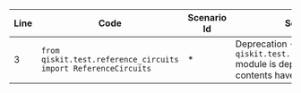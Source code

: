 | Line | Code | Scenario Id | Scenario | Artifact | Refactoring |
| ----- | ----- | ----- | ----- | ----- | ----- |
| 3 | `from qiskit.test.reference_circuits import ReferenceCircuits` | * | Deprecation -> The `qiskit.test.reference_circuits` module is deprecated and its contents have moved. | `qiskit.test.reference_circuits.ReferenceCircuits` | `from qiskit.circuit.library import ReferenceCircuits` |